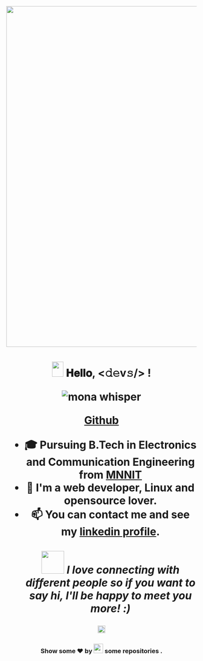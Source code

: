 <!-- <img src="https://github-hero-readme.vercel.app/api?username=ShrishRajGupta&linkedin=shrishrajgupta/&description=Web%20Developer%20|%20Competitive%20%20Programmer" width="100%"> -->
<p align="left"><img src="https://steamuserimages-a.akamaihd.net/ugc/961982230388472124/487E65FCC15C60E817F901A747D323B25AB584A1/?imw=5000&imh=5000&ima=fit&impolicy=Letterbox&imcolor=%23000000&letterbox=false" width="900px"></p> 
<h1 align="center"><img src="https://media.giphy.com/media/CV8n4vC6r9b5J3JZd9/giphy.gif" width="30px" height="40px">  𝐇𝐞𝐥𝐥𝐨, <𝚍𝚎v𝚜/> ! 
<br>
<p align="center"><img src="https://github.githubassets.com/images/mona-whisper.gif" alt="mona whisper" /></p>

<p align="center">
  <a href="https://github.com/ShrishRajGupta" target="_blank">Github
  </a>
</p>

- 🎓 Pursuing B.Tech in Electronics and Communication Engineering from [MNNIT](http://www.mnnit.ac.in/)
- 🔭 I'm a web developer, Linux and opensource lover.
- 📫 You can contact me and see my [linkedin profile](https://www.linkedin.com/in/shrishrajgupta/).<br><br>
<img src="https://media.giphy.com/media/LnQjpWaON8nhr21vNW/giphy.gif" width="60"> <em><b>I love connecting with different people</b> so if you want to say <b>hi, I'll be happy to meet you more!</b> :)</em> 

[<img height="20" src="https://cdn.svgporn.com/logos/linkedin.svg" />](https://www.linkedin.com/in/shrishrajgupta/)
<h3 align="center">Show some ❤ by <img src="https://imgur.com/o7ncZFp.jpg" height=25px width=25px> some repositories .</h3>
</center>
